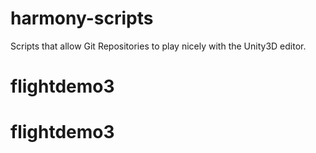 # harmony-scripts
Scripts that allow Git Repositories to play nicely with the Unity3D editor.
# flightdemo3
# flightdemo3

